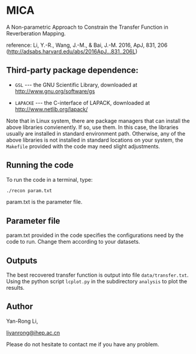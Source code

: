 # MICA
A Non-parametric Approach to Constrain the Transfer Function in Reverberation Mapping.

reference: Li, Y.-R., Wang, J.-M., & Bai, J.-M. 2016, ApJ, 831, 206
           (http://adsabs.harvard.edu/abs/2016ApJ...831..206L)

## Third-party package dependence: 
* `GSL` --- the GNU Scientific Library, downloaded at  http://www.gnu.org/software/gs

* `LAPACKE` ---  the C-interface of LAPACK, downloaded at  http://www.netlib.org/lapack/

Note that in Linux system, there are package managers that can install the above libraries convienently. If so, use them. In this case, the libraries usually are installed in standard environment path. Otherwise, any of the above libraries is not installed in standard locations on your system, the `Makefile` provided with the code may need slight adjustments.

## Running the code
To run the code in a terminal, type:

```Bash
./recon param.txt
```

param.txt is the parameter file.

## Parameter file

param.txt provided in the code specifies the configurations need by the code to run. Change them according to your datasets.

## Outputs

The best recovered transfer function is output into file ``data/transfer.txt``. Using the python script ``lcplot.py`` in the subdirectory ``analysis`` to plot the results.

## Author
Yan-Rong Li,

liyanrong@ihep.ac.cn

Please do not hesitate to contact me if you have any problem.
